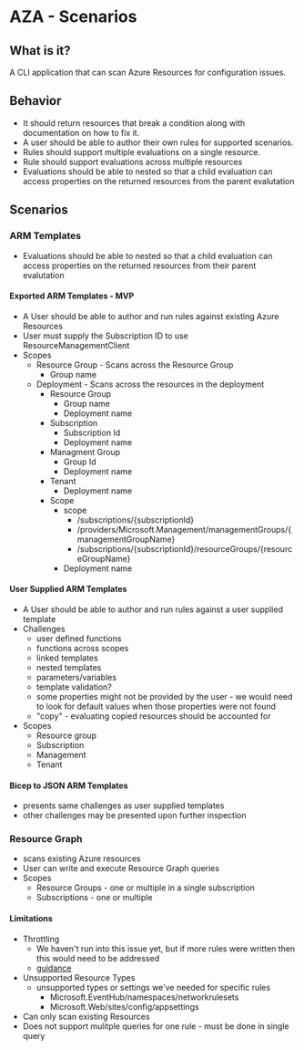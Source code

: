 # AZA - Scenarios

## What is it?
A CLI application that can scan Azure Resources for configuration issues.

## Behavior
* It should return resources that break a condition along with documentation on how to fix it.    
* A user should be able to author their own rules for supported scenarios.  
* Rules should support multiple evaluations on a single resource.
* Rule should support evaluations across multiple resources
* Evaluations should be able to nested so that a child evaluation can access properties on the returned resources from the parent evalutation 


## Scenarios

### ARM Templates 
* Evaluations should be able to nested so that a child evaluation can access properties on the returned resources from their parent evalutation 

#### Exported ARM Templates - MVP
- A User should be able to author and run rules against existing Azure Resources
- User must supply the Subscription ID to use ResourceManagementClient
- Scopes 
    - Resource Group - Scans across the Resource Group
        - Group name
    - Deployment - Scans across the resources in the deployment
        - Resource Group
            - Group name
            - Deployment name
        - Subscription
            - Subscription Id
            - Deployment name
        - Managment Group
            - Group Id
            - Deployment name
        - Tenant
            - Deployment name
        - Scope
            - scope
                - /subscriptions/{subscriptionId}
                - /providers/Microsoft.Management/managementGroups/{managementGroupName}
                - /subscriptions/{subscriptionId}/resourceGroups/{resourceGroupName}
            - Deployment name  

#### User Supplied ARM Templates
- A User should be able to author and run rules against a user supplied template
- Challenges
    - user defined functions
    - functions across scopes
    - linked templates
    - nested templates 
    - parameters/variables
    - template validation?
    - some properties might not be provided by the user - we would need to look for default values when those properties were not found
    - "copy" - evaluating copied resources should be accounted for
- Scopes
    - Resource group
    - Subscription
    - Management
    - Tenant 

#### Bicep to JSON ARM Templates
- presents same challenges as user supplied templates 
- other challenges may be presented upon further inspection


### Resource Graph
- scans existing Azure resources
- User can write and execute Resource Graph queries
- Scopes
    - Resource Groups - one or multiple in a single subscription
    - Subscriptions - one or multiple 
#### Limitations 
- Throttling
    - We haven't run into this issue yet, but if more rules were written then this would need to be addressed
    - [guidance](https://docs.microsoft.com/en-us/azure/governance/resource-graph/concepts/guidance-for-throttled-requests)
- Unsupported Resource Types 
    - unsupported types or settings we've needed for specific rules
        - Microsoft.EventHub/namespaces/networkrulesets  
        - Microsoft.Web/sites/config/appsettings
- Can only scan existing Resources   
- Does not support mulitple queries for one rule - must be done in single query